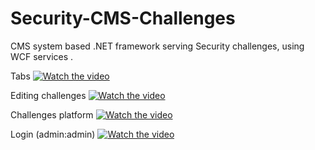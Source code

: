 # Security-CMS-Challenges


CMS system based .NET framework serving Security challenges, using WCF services .

Tabs
[![Watch the video](https://j.gifs.com/pQoZz1.gif)](https://j.gifs.com/pQoZz1.gif)



Editing challenges
[![Watch the video](https://j.gifs.com/D9ZqQB.gif)](https://j.gifs.com/D9ZqQB.gif)



Challenges platform
[![Watch the video](https://j.gifs.com/59w7RR.gif)](https://gifs.com/gif/security-cms-challenges-59w7RR)



Login (admin:admin)
[![Watch the video](https://j.gifs.com/OyXgZg.gif)](https://j.gifs.com/OyXgZg.gif)
